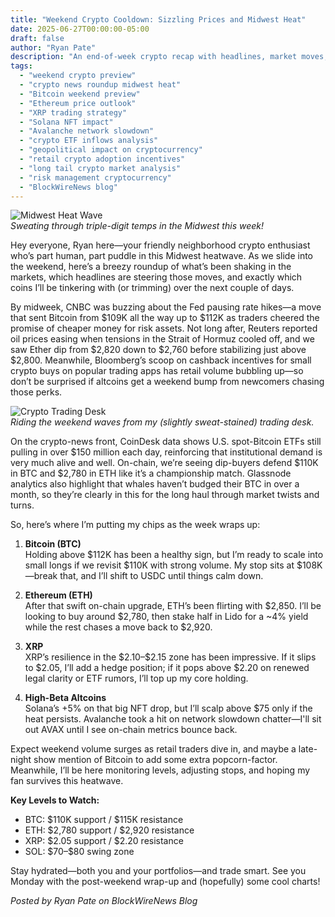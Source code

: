 ```yaml
---
title: "Weekend Crypto Cooldown: Sizzling Prices and Midwest Heat"
date: 2025-06-27T00:00:00-05:00
draft: false
author: "Ryan Pate"
description: "An end-of-week crypto recap with headlines, market moves, and what I’ll be watching (while melting in Midwest heat)."
tags:
  - "weekend crypto preview"
  - "crypto news roundup midwest heat"
  - "Bitcoin weekend preview"
  - "Ethereum price outlook"
  - "XRP trading strategy"
  - "Solana NFT impact"
  - "Avalanche network slowdown"
  - "crypto ETF inflows analysis"
  - "geopolitical impact on cryptocurrency"
  - "retail crypto adoption incentives"
  - "long tail crypto market analysis"
  - "risk management cryptocurrency"
  - "BlockWireNews blog"
---
```


![Midwest Heat Wave](https://source.unsplash.com/1200x400/?heatwave,summer)  
*Sweating through triple-digit temps in the Midwest this week!*

Hey everyone, Ryan here—your friendly neighborhood crypto enthusiast who’s part human, part puddle in this Midwest heatwave. As we slide into the weekend, here’s a breezy roundup of what’s been shaking in the markets, which headlines are steering those moves, and exactly which coins I’ll be tinkering with (or trimming) over the next couple of days.

By midweek, CNBC was buzzing about the Fed pausing rate hikes—a move that sent Bitcoin from \$109K all the way up to \$112K as traders cheered the promise of cheaper money for risk assets. Not long after, Reuters reported oil prices easing when tensions in the Strait of Hormuz cooled off, and we saw Ether dip from \$2,820 down to \$2,760 before stabilizing just above \$2,800. Meanwhile, Bloomberg’s scoop on cashback incentives for small crypto buys on popular trading apps has retail volume bubbling up—so don’t be surprised if altcoins get a weekend bump from newcomers chasing those perks.

![Crypto Trading Desk](https://source.unsplash.com/1200x400/?cryptocurrency,stockchart)  
*Riding the weekend waves from my (slightly sweat-stained) trading desk.*

On the crypto-news front, CoinDesk data shows U.S. spot-Bitcoin ETFs still pulling in over \$150 million each day, reinforcing that institutional demand is very much alive and well. On-chain, we’re seeing dip-buyers defend \$110K in BTC and \$2,780 in ETH like it’s a championship match. Glassnode analytics also highlight that whales haven’t budged their BTC in over a month, so they’re clearly in this for the long haul through market twists and turns.

So, here’s where I’m putting my chips as the week wraps up:

1. **Bitcoin (BTC)**  
   Holding above \$112K has been a healthy sign, but I’m ready to scale into small longs if we revisit \$110K with strong volume. My stop sits at \$108K—break that, and I’ll shift to USDC until things calm down.

2. **Ethereum (ETH)**  
   After that swift on-chain upgrade, ETH’s been flirting with \$2,850. I’ll be looking to buy around \$2,780, then stake half in Lido for a ~4% yield while the rest chases a move back to \$2,920.

3. **XRP**  
   XRP’s resilience in the \$2.10–\$2.15 zone has been impressive. If it slips to \$2.05, I’ll add a hedge position; if it pops above \$2.20 on renewed legal clarity or ETF rumors, I’ll top up my core holding.

4. **High-Beta Altcoins**  
   Solana’s +5% on that big NFT drop, but I’ll scalp above \$75 only if the heat persists. Avalanche took a hit on network slowdown chatter—I'll sit out AVAX until I see on-chain metrics bounce back.

Expect weekend volume surges as retail traders dive in, and maybe a late-night show mention of Bitcoin to add some extra popcorn-factor. Meanwhile, I’ll be here monitoring levels, adjusting stops, and hoping my fan survives this heatwave.

**Key Levels to Watch:**  
- BTC: \$110K support / \$115K resistance  
- ETH: \$2,780 support / \$2,920 resistance  
- XRP: \$2.05 support / \$2.20 resistance  
- SOL: \$70–\$80 swing zone  

Stay hydrated—both you and your portfolios—and trade smart. See you Monday with the post-weekend wrap-up and (hopefully) some cool charts!  

*Posted by Ryan Pate on BlockWireNews Blog*  